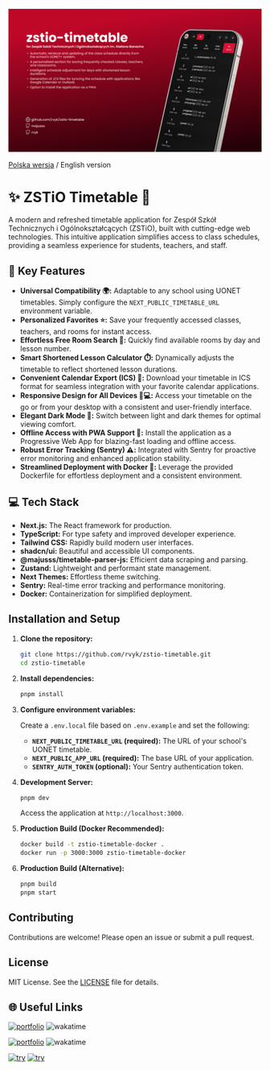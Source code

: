 ![App screenshot](src/assets/school-og-EN.png)

[Polska wersja](README.pl.md) / English version

# ✨ ZSTiO Timetable 🚀

A modern and refreshed timetable application for Zespół Szkół Technicznych i Ogólnokształcących (ZSTiO), built with cutting-edge web technologies. This intuitive application simplifies access to class schedules, providing a seamless experience for students, teachers, and staff.

## 🚀 Key Features

- **Universal Compatibility 🌍:** Adaptable to any school using UONET timetables. Simply configure the `NEXT_PUBLIC_TIMETABLE_URL` environment variable.
- **Personalized Favorites ⭐:** Save your frequently accessed classes, teachers, and rooms for instant access.
- **Effortless Free Room Search 🔎:** Quickly find available rooms by day and lesson number.
- **Smart Shortened Lesson Calculator ⏱️:** Dynamically adjusts the timetable to reflect shortened lesson durations.
- **Convenient Calendar Export (ICS) 📅:** Download your timetable in ICS format for seamless integration with your favorite calendar applications.
- **Responsive Design for All Devices 📱💻:** Access your timetable on the go or from your desktop with a consistent and user-friendly interface.
- **Elegant Dark Mode 🌙:** Switch between light and dark themes for optimal viewing comfort.
- **Offline Access with PWA Support 🔌:** Install the application as a Progressive Web App for blazing-fast loading and offline access.
- **Robust Error Tracking (Sentry) ⚠️:** Integrated with Sentry for proactive error monitoring and enhanced application stability.
- **Streamlined Deployment with Docker 🐳:** Leverage the provided Dockerfile for effortless deployment and a consistent environment.

## 💻 Tech Stack

- **Next.js:** The React framework for production.
- **TypeScript:** For type safety and improved developer experience.
- **Tailwind CSS:** Rapidly build modern user interfaces.
- **shadcn/ui:** Beautiful and accessible UI components.
- **@majusss/timetable-parser-js:** Efficient data scraping and parsing.
- **Zustand:** Lightweight and performant state management.
- **Next Themes:** Effortless theme switching.
- **Sentry:** Real-time error tracking and performance monitoring.
- **Docker:** Containerization for simplified deployment.

## Installation and Setup

1. **Clone the repository:**

   ```bash
   git clone https://github.com/rvyk/zstio-timetable.git
   cd zstio-timetable
   ```

2. **Install dependencies:**

   ```bash
   pnpm install
   ```

3. **Configure environment variables:**

   Create a `.env.local` file based on `.env.example` and set the following:

   - **`NEXT_PUBLIC_TIMETABLE_URL` (required):** The URL of your school's UONET timetable.
   - **`NEXT_PUBLIC_APP_URL` (required):** The base URL of your application.
   - **`SENTRY_AUTH_TOKEN` (optional):** Your Sentry authentication token.

4. **Development Server:**

   ```bash
   pnpm dev
   ```

   Access the application at `http://localhost:3000`.

5. **Production Build (Docker Recommended):**

   ```bash
   docker build -t zstio-timetable-docker .
   docker run -p 3000:3000 zstio-timetable-docker
   ```

6. **Production Build (Alternative):**

   ```bash
   pnpm build
   pnpm start
   ```

## Contributing

Contributions are welcome! Please open an issue or submit a pull request.

## License

MIT License. See the [LICENSE](LICENSE) file for details.

## 🌐 Useful Links

[![portfolio](https://img.shields.io/badge/GitHub-rvyk-100000?style=for-the-badge&logo=github&logoColor=white)](https://github.com/rvyk/) ![wakatime](https://wakatime.com/badge/user/36446820-2c24-47ad-9fdd-838263034b78/project/c9b72050-b8e0-4f02-b4db-c2185c0b69c4.svg?style=for-the-badge)

[![portfolio](https://img.shields.io/badge/Github-majusss-100000?style=for-the-badge&logo=github&logoColor=white)](https://github.com/majusss/) ![wakatime](https://wakatime.com/badge/user/63d00a78-aaef-4163-98f0-5695127e3103/project/018b396b-d9dc-4f6e-add4-ffe9bf124fb6.svg?style=for-the-badge)

[![try](https://img.shields.io/badge/TRY_DEVELOPMENT-0A66C2?style=for-the-badge&logoColor=white)](https://dev.rvyk.tech/)
[![try](https://img.shields.io/badge/TRY_PRODUCTION-0A66C2?style=for-the-badge&logoColor=white)](https://plan.zstiojar.edu.pl/)
